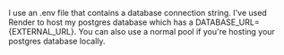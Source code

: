 I use an .env file that contains a database connection string. I've used Render to host my postgres database which has a DATABASE_URL={EXTERNAL_URL}. You can also use a normal pool if you're hosting your postgres database locally.
